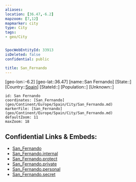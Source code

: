 ```yaml
---
aliases: 
location: [36.47,-6.2]
mapzoom: [7,12] 
mapmarker: city 
type: City
tags:
- geo/City


SpocWebEntityId: 33913
isDeleted: false
confidential: public

title: San_Fernando
---
```

[geo-lon::-6.2]
[geo-lat::36.47]
[name::San Fernando]
[State::]
[Country::[Spain](geo/Continent/Europe/Spain.md)]
[StateId::]
[Population::]
[Unknown::]


```leaflet
id: San Fernando
coordinates: [San_Fernando](geo/Continent/Europe/Spain/City/San_Fernando.md)
markerFile: [San_Fernando](geo/Continent/Europe/Spain/City/San_Fernando.md)
defaultZoom: 11 
maxZoom: 18
```


## Confidential Links & Embeds: 
- [San_Fernando](../../../../../../_public/geo/Continent/Europe/Spain/City/San_Fernando.md) 
- [San_Fernando.internal](../../../../../../_internal/geo/Continent/Europe/Spain/City/San_Fernando.internal.md) 
- [San_Fernando.protect](../../../../../../_protect/geo/Continent/Europe/Spain/City/San_Fernando.protect.md) 
- [San_Fernando.private](../../../../../../_private/geo/Continent/Europe/Spain/City/San_Fernando.private.md) 
- [San_Fernando.personal](../../../../../../_personal/geo/Continent/Europe/Spain/City/San_Fernando.personal.md) 
- [San_Fernando.secret](../../../../../../_secret/geo/Continent/Europe/Spain/City/San_Fernando.secret.md) 
